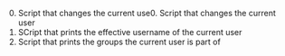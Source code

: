 0. Script that changes the current use0. Script that changes the current user
1. SCript that prints the effective username of the current user
2. Script that prints the groups the current user is part of

